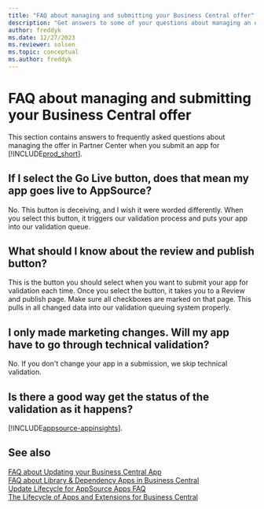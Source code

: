 ```yaml
---
title: "FAQ about managing and submitting your Business Central offer"
description: "Get answers to some of your questions about managing an offer in Partner Center when you build an app for Dynamics 365 Business Central"
author: freddyk
ms.date: 12/27/2023
ms.reviewer: solsen
ms.topic: conceptual
ms.author: freddyk
---
```


# FAQ about managing and submitting your Business Central offer

This section contains answers to frequently asked questions about managing the offer in Partner Center when you submit an app for [!INCLUDE[prod_short](../includes/prod_short.md)].

## If I select the Go Live button, does that mean my app goes live to AppSource?

No. This button is deceiving, and I wish it were worded differently. When you select this button, it triggers our validation process and puts your app into our validation queue.

## What should I know about the review and publish button?

This is the button you should select when you want to submit your app for validation each time. Once you select the button, it takes you to a Review and publish page. Make sure all checkboxes are marked on that page. This pulls in all changed data into our validation queuing system properly.

## I only made marketing changes. Will my app have to go through technical validation?

No. If you don't change your app in a submission, we skip technical validation.

## Is there a good way get the status of the validation as it happens?

[!INCLUDE[appsource-appinsights](includes/appsource-appinsights.md)].


## See also

[FAQ about Updating your Business Central App](app-faq-update.md)  
[FAQ about Library & Dependency Apps in Business Central](app-faq-dependencies-libraries.md)  
[Update Lifecycle for AppSource Apps FAQ](devenv-update-app-life-cycle-faq.md)  
[The Lifecycle of Apps and Extensions for Business Central](devenv-app-life-cycle.md)  
